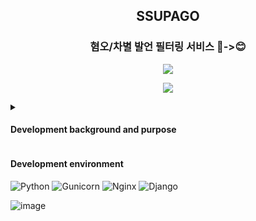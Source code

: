 <h2 align="center">SSUPAGO </h2>
<h3 align="center">혐오/차별 발언 필터링 서비스 🤬->😊</h3>

<p align="center">
<img src="https://hits.seeyoufarm.com/api/count/incr/badge.svg?url=https%3A%2F%2Fgithub.com%2FSSUPAGO&count_bg=%23F23064&title_bg=%23254159&icon=&icon_color=%23E7E7E7&title=%E2%9D%A4%EF%B8%8F&edge_flat=false"/>
</p>


<p align="center">
  <img src="https://user-images.githubusercontent.com/50352139/190885285-ed29d912-1c9f-4ac9-8369-523aa1d6376f.jpg" />
</p>



<details>
    <summary>
    <h4>Development background and purpose</h4>
    </summary>

'혐오의 시대' 최근 우리 사회에 뿌리내려가고 있는 혐오의 심각성을 드러내는 말이다. '혐오'의 문제는 오래 전부터 논의됐지만, 포털 사이트의 인터넷 뉴스 댓글, SNS, 커뮤니티에서의 명예훼손 사건들부터 전국장애인차별철폐연대 시위 이슈를 필두로 일어난 장애인 혐오 발언, 혐오 범죄 등 문제는 더욱 심각해져 가고 있다. 그뿐만 아니라 '혐오 범죄'에 대한 책임의 명확성, 예방 대책도 매우 미흡한 현실이다. 이에 본 프로젝트에서는 이러한 문제를 직시하고 이를 'AI - 딥러닝' 기술로 풀어가고자 하였다. 

본 프로젝트 진행에 앞서, 우리 사회의 혐오 문제의 심각성에 관한 실제 사례들과 통계자료들을 분석한 결과, 해당 문제의 위험성과 이 위험성을 제대로 인지하지 못하는 사람들의 인식 편향 문제도 매우 심각함을 확인할 수 있었다. 
대표적으로 코로나 19 이후 발생한 아시안 혐오 범죄가 있다. 코로나로 인해서 아시안들이 해외에서 각종 혐오 범죄와 발언들에 노출되는 빈도가 높아졌는데 이러한 상황은 우리나라에서도 똑같이 재현되었다. 한겨레 기사에 따르면 국내 코로나 확진자 발생 이후 한국 내 온라인상에서 중국인에 대한 혐오 발언이 급증한 것을 확인할 수 있었다.

이러한 문제 해결을 위해 신고제와 같은 여러 법안이 제안되고 있지만, 사람들의 자발적 신고에만 의존하거나 제대로 된 시스템 구축이 어렵다는 한계에 부딪히고 있다. 
이에 슈파고 팀은 한국어를 기반으로 한 혐오 발언 필터링 서비스를 제공하고자 한다. 혐오 및 차별 발언을 분류해 낼 수 있는 딥러닝 모델을 구축하고 모델의 입력과 출력값을 HTTP 통신을 통해 전달할 수 있도록 하였다. API 방식으로 모델을 어디서나 사용할 수 있게 함으로써 사용자의 접근성과 활용성을 높인다. 또한, 한국어 기반 자연어 처리에 특화된 BERT 구조의 모델을 구축함으로써 더욱더 높은 정확도를 갖춘 서비스를 제공할 수 있도록 한다. 

The term “Era of Hate” reflects the growing seriousness of hatred that has taken root in our society today. While the issue of hate has long been discussed, it has become increasingly severe with defamation cases arising from online news comments on portal sites, social media, and communities; hate speech against people with disabilities sparked by protests led by the Solidarity Against Disability Discrimination (SADD); and hate crimes. Furthermore, accountability for hate crimes and preventive measures remain highly insufficient in reality. In response, this project aims to confront these problems and address them using AI and deep learning technologies.

Before proceeding with the project, we analyzed real-world cases and statistical data related to the seriousness of hate in our society. The findings revealed not only the dangers of such problems but also the severe issue of perception bias among people who fail to recognize these risks. A representative example is the surge in anti-Asian hate crimes following COVID-19. Asians abroad were increasingly subjected to hate crimes and hate speech, and this trend was mirrored in Korea. According to The Hankyoreh, after the first confirmed COVID-19 cases in Korea, online hate speech against Chinese people rose sharply.

Although various legislative measures such as reporting systems have been proposed to address these problems, they face limitations by relying solely on voluntary reports from individuals or the lack of proper system implementation. To tackle these challenges, Team Supago has developed a Korean-language-based hate speech filtering service. The system classifies hate and discriminatory expressions through a deep learning model and enables communication of input and output values via HTTP. By providing the model in an API format, the service enhances accessibility and usability for users anywhere. Moreover, by building the model on a BERT architecture specialized for Korean natural language processing, the system ensures higher accuracy and more reliable service delivery.
    
</details>


<h4> Development environment</h4></summary>

![Python](https://img.shields.io/badge/Python-3670A0?style=flat-square&logo=python&logoColor=ffdd54)
![Gunicorn](https://img.shields.io/badge/Gunicorn-%298729.svg?style=flat-square&logo=Gunicorn&logoColor=white)
![Nginx](https://img.shields.io/badge/NGINX-%23009639.svg?style=flat-square&logo=nginx&logoColor=white)
![Django](https://img.shields.io/badge/Django-092E20?style=flat-square&logo=django&logoColor=white)

![image](https://user-images.githubusercontent.com/50352139/190885529-80c8d535-a69e-4fe5-bede-90debc2f9236.png)
